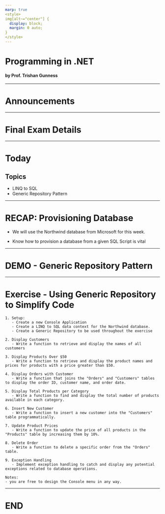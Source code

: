 ```yaml
---
marp: true
<style>
img[alt~="center"] {
  display: block;
  margin: 0 auto;
}
</style>
---
```

# Programming in .NET
#### by Prof. Trishan Gunness 
---
# Announcements  

---

# Final Exam Details

---

# Today

## Topics
- LINQ to SQL
- Generic Repository Pattern

---
# RECAP: Provisioning Database

- We will use the Northwind database from Microsoft for this week.

- Know how to provision a database from a given SQL Script is vital

---

# DEMO - Generic Repository Pattern

---

# Exercise - Using Generic Repository to Simplify Code

```
1. Setup:
   - Create a new Console Application
   - Create a LINQ to SQL data context for the Northwind database.
   - Create a Generic Repository to be used throughout the exercise

2. Display Customers
   - Write a function to retrieve and display the names of all customers

3. Display Products Over $50
   - Write a function to retrieve and display the product names and prices for products with a price greater than $50.

4. Display Orders with Customer
   - Write a function that joins the "Orders" and "Customers" tables to display the order ID, customer name, and order date.

5. Display Total Products per Category
   - Write a function to find and display the total number of products available in each category.

6. Insert New Customer
   - Write a function to insert a new customer into the "Customers" table programmatically.

7. Update Product Prices
   - Write a function to update the price of all products in the "Products" table by increasing them by 10%.

8. Delete Order
   - Write a function to delete a specific order from the "Orders" table.

9. Exception Handling
   - Implement exception handling to catch and display any potential exceptions related to database operations.

Notes:
- you are free to design the Console menu in any way.

```
---


# END